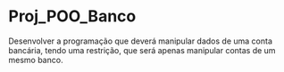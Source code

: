 # Proj_POO_Banco
Desenvolver a programação que deverá manipular dados de uma conta bancária, tendo uma restrição, que será apenas manipular contas de um mesmo banco.
